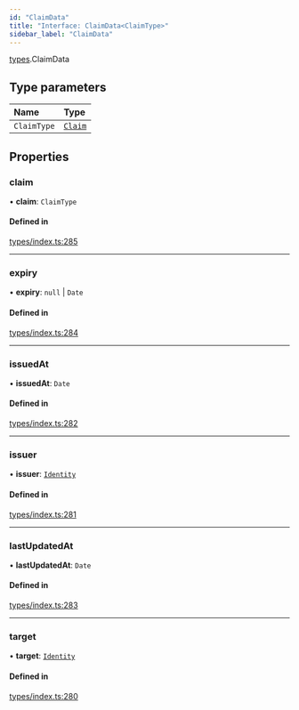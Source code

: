 ```yaml
---
id: "ClaimData"
title: "Interface: ClaimData<ClaimType>"
sidebar_label: "ClaimData"
---
```


[types](../../../modules/Types/Types.md).ClaimData

## Type parameters

| Name | Type |
| :------ | :------ |
| `ClaimType` | [`Claim`](../../../modules/Types/Types.md#claim) |

## Properties

### claim

• **claim**: `ClaimType`

#### Defined in

[types/index.ts:285](https://github.com/PolymeshAssociation/polymesh-sdk/blob/acc2284c/src/types/index.ts#L285)

___

### expiry

• **expiry**: ``null`` \| `Date`

#### Defined in

[types/index.ts:284](https://github.com/PolymeshAssociation/polymesh-sdk/blob/acc2284c/src/types/index.ts#L284)

___

### issuedAt

• **issuedAt**: `Date`

#### Defined in

[types/index.ts:282](https://github.com/PolymeshAssociation/polymesh-sdk/blob/acc2284c/src/types/index.ts#L282)

___

### issuer

• **issuer**: [`Identity`](../../../classes/API/Entities/Identity/Identity.md)

#### Defined in

[types/index.ts:281](https://github.com/PolymeshAssociation/polymesh-sdk/blob/acc2284c/src/types/index.ts#L281)

___

### lastUpdatedAt

• **lastUpdatedAt**: `Date`

#### Defined in

[types/index.ts:283](https://github.com/PolymeshAssociation/polymesh-sdk/blob/acc2284c/src/types/index.ts#L283)

___

### target

• **target**: [`Identity`](../../../classes/API/Entities/Identity/Identity.md)

#### Defined in

[types/index.ts:280](https://github.com/PolymeshAssociation/polymesh-sdk/blob/acc2284c/src/types/index.ts#L280)
